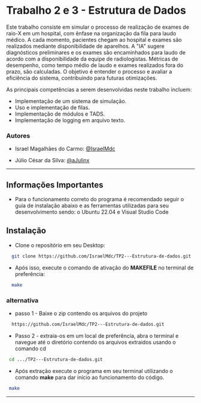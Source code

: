 # Trabalho 2 e 3 -  Estrutura de Dados

Este trabalho consiste em simular o processo de realização de exames de raio-X em um hospital, com
ênfase na organização da fila para laudo médico. A cada momento, pacientes chegam ao hospital e
exames são realizados mediante disponibilidade de aparelhos. A "IA"
sugere diagnósticos preliminares
e os exames são encaminhados para laudo de acordo com a disponibilidade da equipe de radiologistas.
Métricas de desempenho, como tempo médio de laudo e exames realizados fora do prazo, são calculadas.
O objetivo é entender o processo e avaliar a eficiência do sistema, contribuindo para futuras otimizações.

As principais competências a serem desenvolvidas neste trabalho incluem:
- Implementação de um sistema de simulação.
- Uso e implementação de filas.
- Implementação de módulos e TADS.
- Implementação de logging em arquivo texto.

### Autores

- Israel Magalhães do Carmo: [@IsraelMdc](https://github.com/IsraelMdc)

- Júlio César da Silva: [@aJulinx](https://github.com/aJulinx)

<hr >

## Informações Importantes

- Para o funcionamento correto do programa é recomendado seguir o guia de instalação abaixo e as ferramentas utilizadas para seu desenvolvimento sendo: o Ubuntu 22.04 e Visual Studio Code


## Instalação


- Clone o repositório em seu Desktop:

```bash
  git clone https://github.com/IsraelMdc/TP2---Estrutura-de-dados.git
```
- Após isso, execute o comando de ativação do __MAKEFILE__ no terminal de preferência:
```bash
  make
```
### alternativa
- passo 1 - Baixe o zip contendo os arquivos do projeto
```bash
  https://github.com/IsraelMdc/TP2---Estrutura-de-dados.git
```
 - Passo 2 - extraia-os em um local de preferência, abra o terminal e navegue até o diretório contendo os arquivos extraidos usando o comando cd
 ```bash
  cd .../TP2---Estrutura-de-dados.git
```
 -  Após extração execute o programa em seu terminal utilizando o comando __make__ para dar início ao funcionamento do código.
 ```bash
  make
```
<hr >
